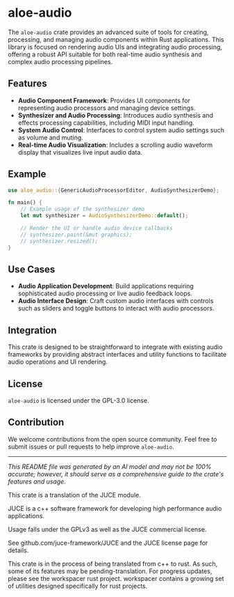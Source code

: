 # aloe-audio

The `aloe-audio` crate provides an advanced suite of tools for creating, processing, and managing audio components within Rust applications. This library is focused on rendering audio UIs and integrating audio processing, offering a robust API suitable for both real-time audio synthesis and complex audio processing pipelines.

## Features
- **Audio Component Framework**: Provides UI components for representing audio processors and managing device settings.
- **Synthesizer and Audio Processing**: Introduces audio synthesis and effects processing capabilities, including MIDI input handling.
- **System Audio Control**: Interfaces to control system audio settings such as volume and muting.
- **Real-time Audio Visualization**: Includes a scrolling audio waveform display that visualizes live input audio data.

## Example

```rust
use aloe_audio::{GenericAudioProcessorEditor, AudioSynthesizerDemo};

fn main() {
    // Example usage of the synthesizer demo
    let mut synthesizer = AudioSynthesizerDemo::default();

    // Render the UI or handle audio device callbacks
    // synthesizer.paint(&mut graphics);
    // synthesizer.resized();
}
```

## Use Cases
- **Audio Application Development**: Build applications requiring sophisticated audio processing or live audio feedback loops.
- **Audio Interface Design**: Craft custom audio interfaces with controls such as sliders and toggle buttons to interact with audio processors.

## Integration
This crate is designed to be straightforward to integrate with existing audio frameworks by providing abstract interfaces and utility functions to facilitate audio operations and UI rendering.

## License
`aloe-audio` is licensed under the GPL-3.0 license.

## Contribution
We welcome contributions from the open source community. Feel free to submit issues or pull requests to help improve `aloe-audio`.

---

*This README file was generated by an AI model and may not be 100% accurate; however, it should serve as a comprehensive guide to the crate's features and usage.*

This crate is a translation of the JUCE module.

JUCE is a c++ software framework for developing high performance audio applications.

Usage falls under the GPLv3 as well as the JUCE commercial license.

See github.com/juce-framework/JUCE and the JUCE license page for details.

This crate is in the process of being translated from c++ to rust. As such, some of its features may be pending-translation. For progress updates, please see the workspacer rust project. workspacer contains a growing set of utilities designed specifically for rust projects.
